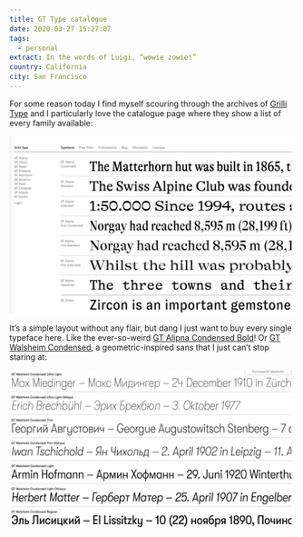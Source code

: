 ```yaml
---
title: GT Type catalogue
date: 2020-03-27 15:27:07
tags:
  - personal
extract: In the words of Luigi, “wowie zowie!”
country: California
city: San Francisco
---
```


For some reason today I find myself scouring through the archives of [Grilli Type](https://www.grillitype.com/) and I particularly love the catalogue page where they show a list of every family available:

![A screenshot of the Grilli Type website](/uploads/grilli-type.png)

It’s a simple layout without any flair, but dang I just want to buy every single typeface here. Like the ever-so-weird [GT Alipna Condensed Bold](https://www.grillitype.com/typeface/gt-alpina)! Or [GT Walsheim Condensed](https://www.grillitype.com/typeface/gt-alpina), a geometric-inspired sans that I just can’t stop staring at:

![A picture of the GT Walsheim typeface](/uploads/gt-walsheim.png)
